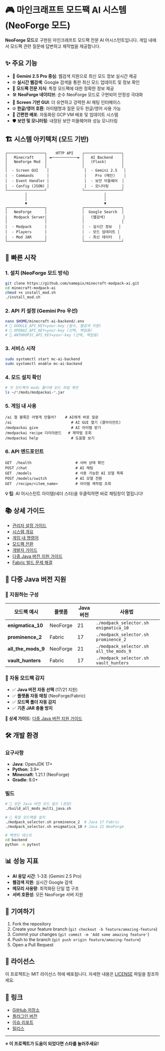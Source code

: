 # 🎮 마인크래프트 모드팩 AI 시스템 (NeoForge 모드)

**NeoForge 모드**로 구현된 마인크래프트 모드팩 전문 AI 어시스턴트입니다. 게임 내에서 모드팩 관련 질문에 답변하고 제작법을 제공합니다.

## ✨ 주요 기능

- 🤖 **Gemini 2.5 Pro 중심**: 웹검색 지원으로 최신 모드 정보 실시간 제공
- 🌐 **실시간 웹검색**: Google 검색을 통한 최신 모드 업데이트 및 정보 확인
- 🎯 **모드팩 전문 지식**: 특정 모드팩에 대한 정확한 정보 제공
- 🛠️ **NeoForge 네이티브**: 순수 NeoForge 모드로 구현되어 안정성 극대화
- 💬 **Screen 기반 GUI**: 더 유연하고 강력한 AI 채팅 인터페이스
- 🌐 **한글/영어 호환**: 아이템명과 질문 모두 한글/영어 사용 가능
- 🔄 **간편한 배포**: 자동화된 GCP VM 배포 및 업데이트 시스템
- 🛡️ **보안 및 모니터링**: 내장된 보안 미들웨어와 성능 모니터링

## 🏗️ 시스템 아키텍처 (모드 기반)

```
┌─────────────────┐    HTTP API    ┌─────────────────┐
│   Minecraft     │ ◄────────────► │   AI Backend    │
│   NeoForge Mod  │                │   (Flask)       │
│                 │                │                 │
│  - Screen GUI    │                │  - Gemini 2.5   │
│  - Commands      │                │    Pro (메인)    │
│  - Event Handler │                │  - 보안 미들웨어  │
│  - Config (JSON) │                │  - 모니터링      │
└─────────────────┘                └─────────────────┘
         │                                   │
         │                                   │
         ▼                                   ▼
┌─────────────────┐                ┌─────────────────┐
│   NeoForge      │                │  Google Search  │
│   Modpack Server│                │   (웹검색)        │
│                 │                │                 │
│  - Modpack      │                │  - 실시간 정보   │
│  - Players      │                │  - 모드 업데이트 │
│  - Mod JAR      │                │  - 최신 데이터   │
└─────────────────┘                └─────────────────┘
```

## 🚀 빠른 시작

### 1. 설치 (NeoForge 모드 방식)
```bash
git clone https://github.com/namepix/minecraft-modpack-ai.git
cd minecraft-modpack-ai
chmod +x install_mod.sh
./install_mod.sh
```

### 2. API 키 설정 (Gemini Pro 우선)
```bash
nano $HOME/minecraft-ai-backend/.env
# 🌟 GOOGLE_API_KEY=your-key (필수, 웹검색 지원)
# 📖 OPENAI_API_KEY=your-key (선택, 백업용)
# 📖 ANTHROPIC_API_KEY=your-key (선택, 백업용)
```

### 3. 서비스 시작
```bash
sudo systemctl start mc-ai-backend
sudo systemctl enable mc-ai-backend
```

### 4. 모드 설치 확인
```bash
# 각 모드팩의 mods 폴더에 모드 파일 확인
ls ~/*/mods/modpackai-*.jar
```

### 5. 게임 내 사용
```
/ai 철 블록은 어떻게 만들어?    # AI에게 바로 질문
/ai                           # AI GUI 열기 (클라이언트)
/modpackai give               # AI 아이템 받기
/modpackai recipe 다이아몬드   # 제작법 조회
/modpackai help               # 도움말 보기
```

### 6. API 엔드포인트
```
GET  /health                    # 서버 상태 확인
POST /chat                      # AI 채팅
GET  /models                    # 사용 가능한 AI 모델 목록
POST /models/switch             # AI 모델 전환
GET  /recipe/<item_name>        # 아이템 제작법 조회
```

**💡 팁**: AI 어시스턴트 아이템(네더 스타)을 우클릭하면 바로 채팅창이 열립니다!

## 📚 상세 가이드

- [관리자 설정 가이드](guides/01_ADMIN_SETUP.md)
- [시스템 개요](guides/02_SYSTEM_OVERVIEW.md)
- [게임 내 명령어](guides/03_GAME_COMMANDS.md)
- [모드팩 전환](guides/04_MODPACK_SWITCH.md)
- [개발자 가이드](guides/05_DEVELOPMENT.md)
- [다중 Java 버전 지원 가이드](MULTI_JAVA_GUIDE.md)
- [Fabric 빌드 문제 해결](FABRIC_BUILD_TROUBLESHOOTING.md)

## 🔄 다중 Java 버전 지원

### 🎯 지원하는 구성
| 모드팩 예시 | 플랫폼 | Java 버전 | 사용법 |
|-------------|--------|-----------|--------|
| **enigmatica_10** | NeoForge | 21 | `./modpack_selector.sh enigmatica_10` |
| **prominence_2** | Fabric | 17 | `./modpack_selector.sh prominence_2` |
| **all_the_mods_9** | NeoForge | 21 | `./modpack_selector.sh all_the_mods_9` |
| **vault_hunters** | Fabric | 17 | `./modpack_selector.sh vault_hunters` |

### 🚀 자동 모드팩 감지
- ✅ **Java 버전 자동 선택** (17/21 지원)
- ✅ **플랫폼 자동 매칭** (NeoForge/Fabric)
- ✅ **모드팩 폴더 자동 감지**
- ✅ **기존 JAR 충돌 방지**

**📖 상세 가이드**: [다중 Java 버전 지원 가이드](MULTI_JAVA_GUIDE.md)

## 🛠️ 개발 환경

### 요구사항
- **Java**: OpenJDK 17+
- **Python**: 3.9+
- **Minecraft**: 1.21.1 (NeoForge)
- **Gradle**: 8.0+

### 빌드
```bash
# 🚀 모든 Java 버전 모드 빌드 (권장)
./build_all_mods_multi_java.sh

# 🎯 특정 모드팩용 설치
./modpack_selector.sh prominence_2  # Java 17 Fabric
./modpack_selector.sh enigmatica_10 # Java 21 NeoForge

# 백엔드 테스트
cd backend
python -m pytest
```

## 📊 성능 지표

- **AI 응답 시간**: 1-3초 (Gemini 2.5 Pro)
- **웹검색 지원**: 실시간 Google 검색
- **메모리 사용량**: 최적화된 단일 앱 구조
- **서버 호환성**: 모든 NeoForge 서버 지원

## 🤝 기여하기

1. Fork the repository
2. Create your feature branch (`git checkout -b feature/amazing-feature`)
3. Commit your changes (`git commit -m 'Add some amazing feature'`)
4. Push to the branch (`git push origin feature/amazing-feature`)
5. Open a Pull Request

## 📄 라이선스

이 프로젝트는 MIT 라이선스 하에 배포됩니다. 자세한 내용은 [LICENSE](LICENSE) 파일을 참조하세요.

## 🔗 링크

- [GitHub 저장소](https://github.com/namepix/minecraft-modpack-ai)
- [플러그인 버전](https://github.com/namepix/minecraft-modpack-ai/tree/plugin-version)
- [이슈 리포트](https://github.com/namepix/minecraft-modpack-ai/issues)
- [릴리스](https://github.com/namepix/minecraft-modpack-ai/releases)

---

**⭐ 이 프로젝트가 도움이 되었다면 스타를 눌러주세요!**